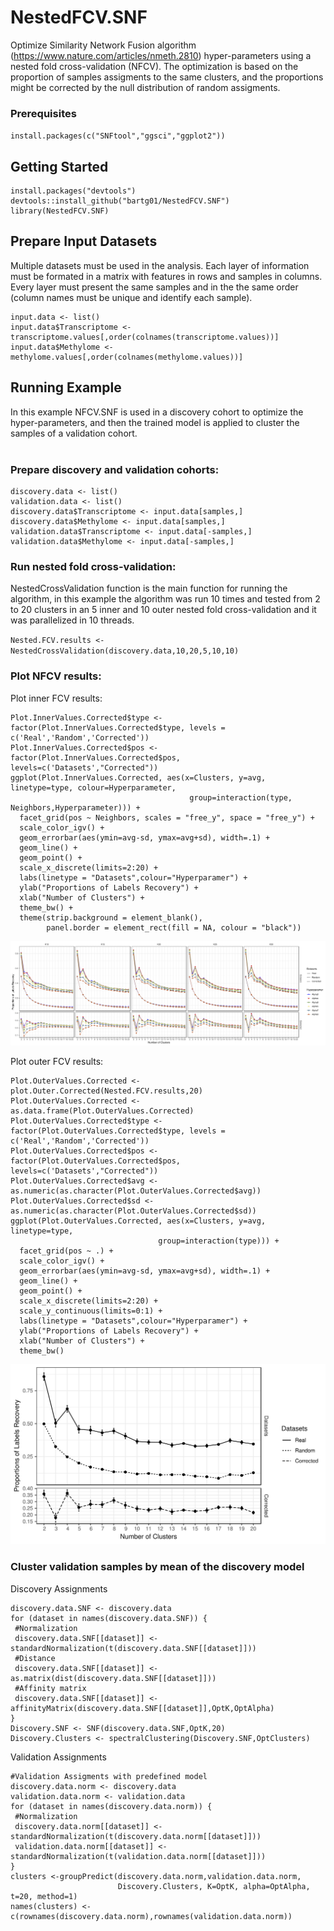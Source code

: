 # NestedFCV.SNF

Optimize Similarity Network Fusion algorithm (https://www.nature.com/articles/nmeth.2810) hyper-parameters using a nested fold cross-validation (NFCV). The optimization is based on the proportion of samples assigments to the same clusters, and the proportions might be corrected by the null distribution of random assigments.

### Prerequisites

`install.packages(c("SNFtool","ggsci","ggplot2"))`

## Getting Started
 
```
install.packages("devtools")
devtools::install_github("bartg01/NestedFCV.SNF")
library(NestedFCV.SNF)
```

## Prepare Input Datasets

Multiple datasets must be used in the analysis. Each layer of information must be formated in a matrix with features in rows and samples in columns. Every layer must present the same samples and in the the same order (column names must be unique and identify each sample).

```
input.data <- list()
input.data$Transcriptome <- transcriptome.values[,order(colnames(transcriptome.values))]
input.data$Methylome <- methylome.values[,order(colnames(methylome.values))]
```

## Running Example

In this example NFCV.SNF is used in a discovery cohort to optimize the hyper-parameters, and then the trained model is applied to cluster the samples of a validation cohort.<br/><br/>

### Prepare discovery and validation cohorts:
```
discovery.data <- list()
validation.data <- list()
discovery.data$Transcriptome <- input.data[samples,]
discovery.data$Methylome <- input.data[samples,]
validation.data$Transcriptome <- input.data[-samples,]
validation.data$Methylome <- input.data[-samples,]
```
### Run nested fold cross-validation:

NestedCrossValidation function is the main function for running the algorithm, in this example the algorithm was run 10 times and tested from 2 to 20 clusters in an 5 inner and 10 outer nested fold cross-validation and it was parallelized in 10 threads.

`Nested.FCV.results <- NestedCrossValidation(discovery.data,10,20,5,10,10)`

### Plot NFCV results:

Plot inner FCV results:
```Plot.InnerValues.Corrected <- plot.Inner.Corrected(Nested.FCV.results,20)
Plot.InnerValues.Corrected$type <- factor(Plot.InnerValues.Corrected$type, levels = c('Real','Random','Corrected'))
Plot.InnerValues.Corrected$pos <- factor(Plot.InnerValues.Corrected$pos, levels=c('Datasets',"Corrected"))
ggplot(Plot.InnerValues.Corrected, aes(x=Clusters, y=avg, linetype=type, colour=Hyperparameter,
                                        group=interaction(type, Neighbors,Hyperparameter))) +
  facet_grid(pos ~ Neighbors, scales = "free_y", space = "free_y") +
  scale_color_igv() +
  geom_errorbar(aes(ymin=avg-sd, ymax=avg+sd), width=.1) +
  geom_line() +
  geom_point() +
  scale_x_discrete(limits=2:20) +
  labs(linetype = "Datasets",colour="Hyperparamer") +
  ylab("Proportions of Labels Recovery") +
  xlab("Number of Clusters") +
  theme_bw() +
  theme(strip.background = element_blank(),
        panel.border = element_rect(fill = NA, colour = "black"))
```  

![Inner FCV results](InnerFCV.png)

Plot outer FCV results:
```
Plot.OuterValues.Corrected <- plot.Outer.Corrected(Nested.FCV.results,20)
Plot.OuterValues.Corrected <- as.data.frame(Plot.OuterValues.Corrected)
Plot.OuterValues.Corrected$type <- factor(Plot.OuterValues.Corrected$type, levels = c('Real','Random','Corrected'))
Plot.OuterValues.Corrected$pos <- factor(Plot.OuterValues.Corrected$pos, levels=c('Datasets',"Corrected"))
Plot.OuterValues.Corrected$avg <- as.numeric(as.character(Plot.OuterValues.Corrected$avg))
Plot.OuterValues.Corrected$sd <- as.numeric(as.character(Plot.OuterValues.Corrected$sd))
ggplot(Plot.OuterValues.Corrected, aes(x=Clusters, y=avg, linetype=type,
                                 group=interaction(type))) +
  facet_grid(pos ~ .) +
  scale_color_igv() +
  geom_errorbar(aes(ymin=avg-sd, ymax=avg+sd), width=.1) +
  geom_line() +
  geom_point() +
  scale_x_discrete(limits=2:20) +
  scale_y_continuous(limits=0:1) +
  labs(linetype = "Datasets",colour="Hyperparamer") +
  ylab("Proportions of Labels Recovery") +
  xlab("Number of Clusters") +
  theme_bw()
```

![Outer FCV results](OuterFCV.png)

### Cluster validation samples by mean of the discovery model
Discovery Assignments
```
discovery.data.SNF <- discovery.data
for (dataset in names(discovery.data.SNF)) {
 #Normalization
 discovery.data.SNF[[dataset]] <- standardNormalization(t(discovery.data.SNF[[dataset]]))
 #Distance
 discovery.data.SNF[[dataset]] <- as.matrix(dist(discovery.data.SNF[[dataset]]))
 #Affinity matrix
 discovery.data.SNF[[dataset]] <- affinityMatrix(discovery.data.SNF[[dataset]],OptK,OptAlpha)
}
Discovery.SNF <- SNF(discovery.data.SNF,OptK,20)
Discovery.Clusters <- spectralClustering(Discovery.SNF,OptClusters)
```
Validation Assignments
```
#Validation Assigments with predefined model
discovery.data.norm <- discovery.data
validation.data.norm <- validation.data
for (dataset in names(discovery.data.norm)) {
 #Normalization
 discovery.data.norm[[dataset]] <- standardNormalization(t(discovery.data.norm[[dataset]]))
 validation.data.norm[[dataset]] <- standardNormalization(t(validation.data.norm[[dataset]]))
}
clusters <-groupPredict(discovery.data.norm,validation.data.norm,
                        Discovery.Clusters, K=OptK, alpha=OptAlpha, t=20, method=1)
names(clusters) <- c(rownames(discovery.data.norm),rownames(validation.data.norm))
```
